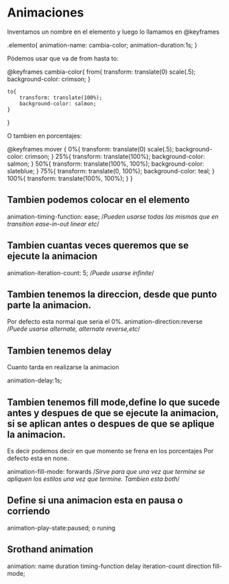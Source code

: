# Animaciones

Inventamos un nombre en el elemento y luego lo llamamos en @keyframes

.elemento{
    animation-name: cambia-color;
    animation-duration:1s;
}


Pódemos usar que va de from hasta to:

@keyframes cambia-color{
    from{
        transform: translate(0) scale(.5);
        background-color: crimson;
    }

    to{
        transform: translate(100%);
        background-color: salmon;
    }
}



O tambien en porcentajes:

@keyframes mover {
    0%{
        transform: translate(0) scale(.5);
        background-color: crimson;
    }
    25%{
        transform: translate(100%);
        background-color: salmon;
    }
    50%{
        transform: translate(100%, 100%);
        background-color: slateblue;
    }
    75%{
        transform: translate(0, 100%);
        background-color: teal;
    }
    100%{
        transform: translate(100%, 100%);
    }
}


## Tambien podemos colocar en el elemento
animation-timing-function: ease; /*Pueden usarse todas las mismas que en transition ease-in-out linear etc*/


## Tambien cuantas veces queremos que se ejecute la animacion
animation-iteration-count: 5; /*Puede usarse infinite*/


## Tambien tenemos la direccion, desde que punto parte la animacion.
Por defecto esta normal que seria el 0%.
animation-direction:reverse /*Puede usarse alternate, alternate reverse,etc*/


## Tambien tenemos delay
Cuanto tarda en realizarse la animacion

animation-delay:1s;


## Tambien tenemos fill mode,define lo que sucede antes y despues de que se ejecute la animacion, si se aplican antes o despues de que se aplique la animacion.
Es decir podemos decir en que momento se frena en los porcentajes
Por defecto esta en none.

animation-fill-mode: forwards /*Sirve para que una vez que termine se apliquen los estilos una vez que termine. Tambien esta both*/

## Define si una animacion esta en pausa o corriendo

animation-play-state:paused; o runing


## Srothand animation

animation: name duration timing-function delay iteration-count direction fill-mode;

